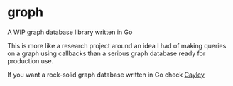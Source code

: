 # groph
A WIP graph database library written in Go

This is more like a research project around an idea I had of making queries on a graph using callbacks than a serious graph database ready for production use.

If you want a rock-solid graph database written in Go check [Cayley](https://github.com/cayleygraph/cayley)